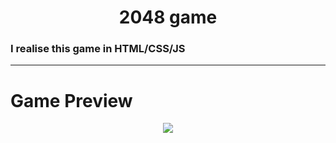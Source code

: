 <h1 align="center"> 2048 game </h1>

### I realise this game in HTML/CSS/JS

<hr>

# Game Preview
<p align="center">
<img src="https://i.imgur.com/esjLvvf.png">
</p>